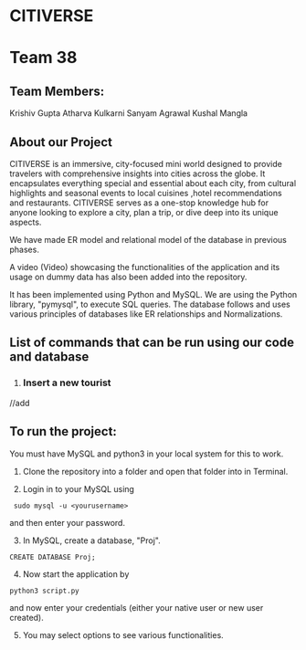 # CITIVERSE
# Team 38

## Team Members: 
Krishiv Gupta
Atharva Kulkarni
Sanyam Agrawal
Kushal Mangla

## About our Project

CITIVERSE is an immersive, city-focused mini world designed to provide travelers with comprehensive insights
into cities across the globe. It encapsulates everything special and essential about each city, from cultural
highlights and seasonal events to local cuisines ,hotel recommendations and restaurants.
CITIVERSE serves as a one-stop knowledge hub for anyone looking to explore a city, plan a trip, or dive deep
into its unique aspects.

We have made  ER model and relational model of the database in previous phases.

A video (Video) showcasing the functionalities of the application and its usage on dummy data has also been added into the repository.

It has been implemented using Python and MySQL. We are using the Python library, "pymysql", to execute SQL queries. The database follows and uses various principles of databases like ER relationships and Normalizations.

## List of commands that can be run using our code and database
 
1. ### Insert a new tourist
//add 
 


## To run the project:

You must have MySQL and python3 in your local system for this to work.

1. Clone the repository into a folder and open that folder into in Terminal.

2. Login in to your MySQL using 
```
 sudo mysql -u <yourusername>
```
 and then enter your password.

3. In MySQL, create a database, "Proj".
```
CREATE DATABASE Proj;
```

4. Now start the application by
```
python3 script.py
```
and now enter your credentials (either your native user or new user created).

5. You may select options to see various functionalities.